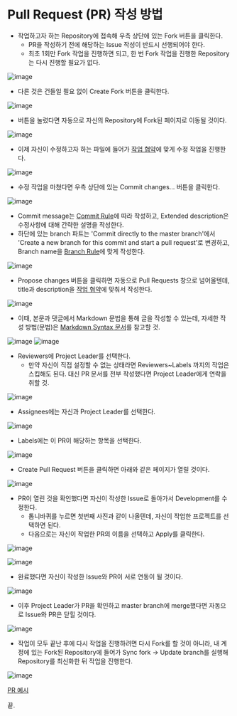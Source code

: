 # Pull Request (PR) 작성 방법

- 작업하고자 하는 Repository에 접속해 우측 상단에 있는 Fork 버튼을 클릭한다.
  - PR을 작성하기 전에 해당하는 Issue 작성이 반드시 선행되어야 한다.
  - 최초 1회만 Fork 작업을 진행하면 되고, 한 번 Fork 작업을 진행한 Repository는 다시 진행할 필요가 없다.

![image](https://github.com/kimch0612/Team_Project-Documents/assets/10193967/f4715ca3-7651-4b20-b418-415c3254a608)

- 다른 것은 건들일 필요 없이 Create Fork 버튼을 클릭한다.

![image](https://github.com/kimch0612/Team_Project-Documents/assets/10193967/76cb7fdd-7fda-4619-8a69-727f1fc0d23e)

- 버튼을 눌렀다면 자동으로 자신의 Repository에 Fork된 페이지로 이동될 것이다.

![image](https://github.com/kimch0612/Team_Project-Documents/assets/10193967/5c7e3e32-e482-4e95-b78f-f08cdd27bcfc)

- 이제 자신이 수정하고자 하는 파일에 들어가 [작업 협약](https://github.com/kimch0612/Team_Project-Documents/blob/master/Convention.md)에 맞게 수정 작업을 진행한다.

![image](https://github.com/kimch0612/Team_Project-Documents/assets/10193967/ce77acb4-0e0f-45d3-9fe4-c51f70b52f53)

- 수정 작업을 마쳤다면 우측 상단에 있는 Commit changes... 버튼을 클릭한다.

![image](https://github.com/kimch0612/Team_Project-Documents/assets/10193967/51be9630-4205-418e-8b63-8e65305cdfb0)

- Commit message는 [Commit Rule](https://github.com/kimch0612/Team_Project-Documents/blob/master/Convention.md#commit-rule)에 따라 작성하고, Extended description은 수정사항에 대해 간략한 설명을 작성한다.
- 하단에 있는 branch 파트는 'Commit directly to the master branch'에서 'Create a new branch for this commit and start a pull request'로 변경하고, Branch name을 [Branch Rule](https://github.com/kimch0612/Team_Project-Documents/blob/master/Convention.md#branch-rule)에 맞게 작성한다.

![image](https://github.com/kimch0612/Team_Project-Documents/assets/10193967/82aee5cd-3a32-46df-973c-f2413fadd5fa)

- Propose changes 버튼을 클릭하면 자동으로 Pull Requests 창으로 넘어올텐데, title과 description을 [작업 협약](https://github.com/kimch0612/Team_Project-Documents/blob/master/Convention.md)에 맞춰서 작성한다.

![image](https://github.com/kimch0612/Team_Project-Documents/assets/10193967/01718f34-9eb8-4eb0-bc5a-e1e85f30244b)
- 이때, 본문과 댓글에서 Markdown 문법을 통해 글을 작성할 수 있는데, 자세한 작성 방법(문법)은 [Markdown Syntax 문서](Markdown_Syntax.md)를 참고할 것.

![image](https://github.com/kimch0612/OOP2_Project/assets/10193967/f49ec036-e7df-4cfb-ba97-1e66b92fb4c3)
![image](https://github.com/kimch0612/OOP2_Project/assets/10193967/17cb42c7-9949-468b-922d-879b1fc9015e)

- Reviewers에 Project Leader를 선택한다.
  - 만약 자신이 직접 설정할 수 없는 상태라면 Reviewers~Labels 까지의 작업은 스킵해도 된다. 대신 PR 문서를 전부 작성했다면 Project Leader에게 연락을 취할 것.

![image](https://github.com/kimch0612/Team_Project-Documents/assets/10193967/54ddc49c-7a55-40e4-bb18-208c7c8e11fc)

- Assignees에는 자신과 Project Leader를 선택한다.

![image](https://github.com/kimch0612/Team_Project-Documents/assets/10193967/343efb4b-1b5a-4852-818c-f402228d1ae6)

- Labels에는 이 PR이 해당하는 항목을 선택한다.

![image](https://github.com/kimch0612/Team_Project-Documents/assets/10193967/d3351cf6-070e-4abc-b485-faab01274c13)

- Create Pull Request 버튼을 클릭하면 아래와 같은 페이지가 열릴 것이다.

![image](https://github.com/kimch0612/Team_Project-Documents/assets/10193967/dc37e60f-652b-484f-b8ed-78191766b9b8)

- PR이 열린 것을 확인했다면 자신이 작성한 Issue로 돌아가서 Development를 수정한다.
  - 톱니바퀴를 누르면 첫번째 사진과 같이 나올텐데, 자신이 작업한 프로젝트를 선택하면 된다.
  - 다음으로는 자신이 작업한 PR의 이름을 선택하고 Apply를 클릭한다.

![image](https://github.com/kimch0612/Team_Project-Documents/assets/10193967/aaa22acd-59d7-45bf-a008-fd64282602b9)

![image](https://github.com/kimch0612/Team_Project-Documents/assets/10193967/6eccda15-cfe7-4d41-81cd-56b1abb7f19c)

- 완료했다면 자신이 작성한 Issue와 PR이 서로 연동이 될 것이다.

![image](https://github.com/kimch0612/Team_Project-Documents/assets/10193967/992c07df-9d4c-41c4-aad9-d29a4bc74571)

- 이후 Project Leader가 PR을 확인하고 master branch에 merge했다면 자동으로 Issue와 PR은 닫힐 것이다.

![image](https://github.com/kimch0612/Team_Project-Documents/assets/10193967/569919cc-8575-4e02-bdac-e52caf239425)

- 작업이 모두 끝난 후에 다시 작업을 진행하려면 다시 Fork를 할 것이 아니라, 내 계정에 있는 Fork된 Repository에 들어가 Sync fork -> Update branch를 실행해 Repository를 최신화한 뒤 작업을 진행한다.

![image](https://github.com/kimch0612/Team_Project-Documents/assets/10193967/9881ed8b-30d2-4870-a42e-437d7ae6b5ec)

[PR 예시](https://github.com/kimch0612/OOP2_Project/pull/7)

끝.
